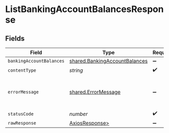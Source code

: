 # ListBankingAccountBalancesResponse


## Fields

| Field                                                                          | Type                                                                           | Required                                                                       | Description                                                                    |
| ------------------------------------------------------------------------------ | ------------------------------------------------------------------------------ | ------------------------------------------------------------------------------ | ------------------------------------------------------------------------------ |
| `bankingAccountBalances`                                                       | [shared.BankingAccountBalances](../../models/shared/bankingaccountbalances.md) | :heavy_minus_sign:                                                             | Success                                                                        |
| `contentType`                                                                  | *string*                                                                       | :heavy_check_mark:                                                             | N/A                                                                            |
| `errorMessage`                                                                 | [shared.ErrorMessage](../../models/shared/errormessage.md)                     | :heavy_minus_sign:                                                             | Your `query` parameter was not correctly formed                                |
| `statusCode`                                                                   | *number*                                                                       | :heavy_check_mark:                                                             | N/A                                                                            |
| `rawResponse`                                                                  | [AxiosResponse>](https://axios-http.com/docs/res_schema)                       | :heavy_minus_sign:                                                             | N/A                                                                            |